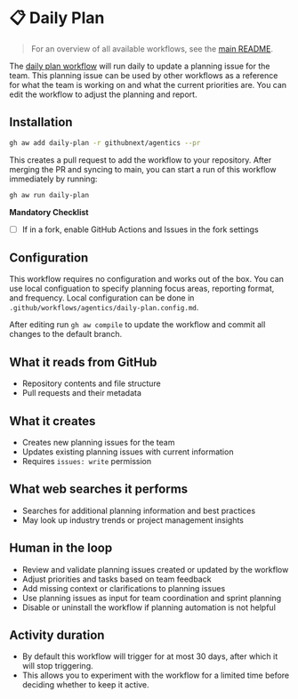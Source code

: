 # 📋 Daily Plan

> For an overview of all available workflows, see the [main README](../README.md).

The [daily plan workflow](../workflows/daily-plan.md?plain=1) will run daily to update a planning issue for the team. This planning issue can be used by other workflows as a reference for what the team is working on and what the current priorities are. You can edit the workflow to adjust the planning and report. 

## Installation

```bash
gh aw add daily-plan -r githubnext/agentics --pr
```

This creates a pull request to add the workflow to your repository. After merging the PR and syncing to main, you can start a run of this workflow immediately by running:

```bash
gh aw run daily-plan
```

**Mandatory Checklist**

* [ ] If in a fork, enable GitHub Actions and Issues in the fork settings

## Configuration

This workflow requires no configuration and works out of the box. You can use local configuation to specify planning focus areas, reporting format, and frequency. Local configuration can be done in `.github/workflows/agentics/daily-plan.config.md`.

After editing run `gh aw compile` to update the workflow and commit all changes to the default branch.

## What it reads from GitHub

- Repository contents and file structure
- Pull requests and their metadata

## What it creates

- Creates new planning issues for the team
- Updates existing planning issues with current information
- Requires `issues: write` permission

## What web searches it performs

- Searches for additional planning information and best practices
- May look up industry trends or project management insights

## Human in the loop

- Review and validate planning issues created or updated by the workflow
- Adjust priorities and tasks based on team feedback
- Add missing context or clarifications to planning issues
- Use planning issues as input for team coordination and sprint planning
- Disable or uninstall the workflow if planning automation is not helpful

## Activity duration

- By default this workflow will trigger for at most 30 days, after which it will stop triggering. 
- This allows you to experiment with the workflow for a limited time before deciding whether to keep it active.
